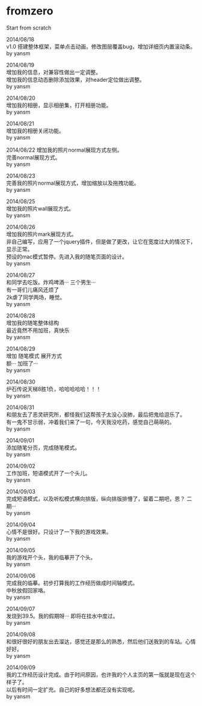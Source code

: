 fromzero
========

Start from scratch

2014/08/18  
v1.0 搭建整体框架，菜单点击动画，修改图层覆盖bug，增加详细页内置滚动条。  
by yansm  

2014/08/19  
增加我的信息，对兼容性做出一定调整。  
增加我的信息动态删除添加效果，对header定位做出调整。  
by yansm  

2014/08/20  
增加我的相册，显示相册集，打开相册功能。  
by yansm  

2014/08/21  
增加我的相册关闭功能。  
by yansm  

2014/08/22
增加我的照片normal展现方式左侧。  
完善normal展现方式。  
by yansm  

2014/08/23  
完善我的照片normal展现方式，增加缩放以及拖拽功能。  
by yansm  

2014/08/25  
增加我的照片wall展现方式。  
by yansm  

2014/08/26  
增加我的照片mark展现方式。  
非自己编写，应用了一个jquery插件，但是做了更改，让它在宽度过大的情况下，显示正常。  
预设的mac模式暂停。先进入我的随笔页面的设计。   
by yansm    

2014/08/27  
和同学去吃饭。炸鸡啤酒··· 三个男生···   
有一哥们儿痛风还烦了  
2k虐了同学两场，睡觉。  
by yansm  

2014/08/28  
增加我的随笔整体结构  
最近竟然不用加班，真快乐  
by yansm  

2014/08/29  
增加 随笔模式 展开方式  
额··· 加班了···   
by yansm    

2014/08/30  
炉石传说天梯8胜1负，哈哈哈哈哈！！！  
by yansm  

2014/08/31  
和朋友去了恶灵研究所，都怪我们这帮孩子太没心没肺，最后把鬼给逗乐了。  
有一鬼不甘示弱，冲着我们来了一句，今天我没吃药，感觉自己萌萌的。  
by yansm  

2014/09/01  
添加随笔分页，完成随笔模式。  
by yansm  

2014/09/02  
工作加班，短语模式开了一个头儿。  
by yansm  

2014/09/03  
完成短语模式，以及听松模式横向排版，纵向排版排懵了，留着二期吧，恩？ 二期···  
by yansm 

2014/09/04  
心情不是很好。只设计了一下我的游戏效果。  
by yansm 

2014/09/05  
我的游戏开个头，我的临摹开了个头。  
by yansm  

2014/09/06  
完成我的临摹。初步打算我的工作经历做成时间轴模式。  
中秋放假回家咯。  
by yansm  

2014/09/07  
发烧到39.5。我的假期呀··· 即将在挂水中度过。  
by yansm  

2014/09/08  
和很好很好的朋友出去溜达，感觉还是那么的熟悉，然后他们送我到的车站。心情好好。  
by yansm  

2014/09/09  
我的工作经历设计完成。由于时间原因，也许我的个人主页的第一版就是现在这个样子了。  
以后有时间一定扩充。自己的好多想法都还没有实现呢。  
by yansm  







